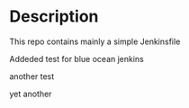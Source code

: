 # Description

This repo contains mainly a simple Jenkinsfile


Addeded test for blue ocean jenkins 

another test

yet another 
